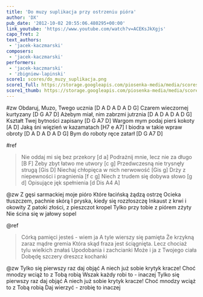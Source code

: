 ```yaml
---
title: 'Do muzy suplikacja przy ostrzeniu pióra'
author: 'DX'
pub_date: '2012-10-02 20:55:06.480295+00:00'
link_youtube: 'https://www.youtube.com/watch?v=ACEKsJkXgjs'
capo_fret: 2
text_authors:
 - 'jacek-kaczmarski'
composers:
 - 'jacek-kaczmarski'
performers:
 - 'jacek-kaczmarski'
 - 'zbigniew-lapinski'
score1: scores/do_muzy_suplikacja.png
score1_full: https://storage.googleapis.com/piosenka-media/media/scores/do_muzy_suplikacja.png
score1_thumb: https://storage.googleapis.com/piosenka-media/media/scores/do_muzy_suplikacja.png.180x0_q85_upscale.png
---
```


#zw
Obdaruj, Muzo, Twego ucznia [D A D A D A D G]
Czarem wieczornej kurtyzany [D G A7 D]
Ażebym miał, nim zabrzmi jutrznia [D A D A D A D G]
Kształt Twej bytności zapisany [D G A7 D]
Wargom mym podaj pierś kokoty [A D]
Jaką śni więzień w kazamatach [H7 e A7]
I biodra w takie wpraw obroty [D A D A D A D G]
Bym do roboty ręce zatarł [D G A7 D]

#ref
>Nie oddaj mi się bez przekory [d a]
>Podrażnij mnie, lecz nie za długo [B F]
>Żeby zbyt łatwo me utwory [c g]
>Przedwczesną nie trysnęły strugą [Gis D]
>Niechaj chłopięca w nich nerwowość [Gis g]
>Drży z niepewności i pragnienia [f c g]
>Niech z trudem się dobywa słowo [g d]
>Opisujące jęk spełnienia [d Dis A4 A]

@zw
Z gęsi sarmackiej moje pióro
Które łacińską żądzą ostrzę
Ocieka tłuszczem, pachnie skórą
I pryska, kiedy się rozzłoszczę
Inkaust z krwi i okowity
Z patoki złości, z pieszczot kropel
Tylko przy tobie z piórem zżyty
Nie ścina się w jałowy sopel

@ref
>Córką pamięci jesteś - wiem ja
>A tyle wierszy się pamięta
>Że krzykną zaraz mądre gremia
>Która skąd fraza jest ściągnięta.
>Lecz chociaż tylu wielkich znałaś
>Upodobania i zachcianki
>Może i ja z Twojego ciała
>Dobędę szczery dreszcz kochanki

@zw
Tylko się pierwszy raz daj objąć
A niech już sobie krytyk kracze!
Choć mnodzy wciąż to z Tobą robią
Wszak każdy robi to - inaczej
Tylko się pierwszy raz daj objąć
A niech już sobie krytyk kracze!
Choć mnodzy wciąż to z Tobą robią
Daj wierzyć - zrobię to inaczej